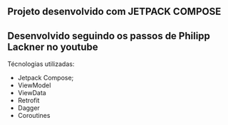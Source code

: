 ## Projeto desenvolvido com JETPACK COMPOSE
## Desenvolvido seguindo os passos de Philipp Lackner no youtube

Técnologias utilizadas: 
- Jetpack Compose;
- ViewModel
- ViewData
- Retrofit
- Dagger
- Coroutines
